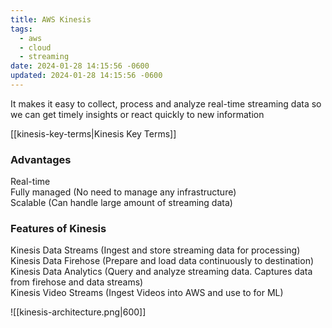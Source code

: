 ```yaml
---
title: AWS Kinesis
tags:
  - aws
  - cloud
  - streaming
date: 2024-01-28 14:15:56 -0600
updated: 2024-01-28 14:15:56 -0600
---
```


It makes it easy to collect, process and analyze real-time streaming data so we can get timely insights or react quickly to new information

[[kinesis-key-terms|Kinesis Key Terms]]

### Advantages

Real-time  
Fully managed (No need to manage any infrastructure)  
Scalable (Can handle large amount of streaming data)

### Features of Kinesis

Kinesis Data Streams (Ingest and store streaming data for processing)  
Kinesis Data Firehose (Prepare and load data continuously to destination)  
Kinesis Data Analytics (Query and analyze streaming data. Captures data from firehose and data streams)  
Kinesis Video Streams (Ingest Videos into AWS and use to for ML)

![[kinesis-architecture.png|600]]
